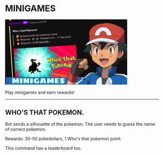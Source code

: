 # MINIGAMES

<img src="./assets/whos_that_pokemon.png" width = 400>

Play minigames and earn rewards!

----

## WHO'S THAT POKEMON.

Bot sends a silhouette of the pokemon. The user needs to guess the name of correct pokemon.

Rewards: 30-50 pokedollars, 1 Who's that pokemon point.

This command has a leaderboard too.
